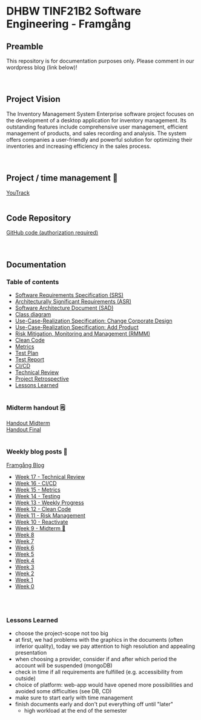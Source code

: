 # DHBW TINF21B2 Software Engineering - Framgång
## Preamble
This repository is for documentation purposes only. Please comment in our wordpress blog (link below)!  
&nbsp;  
&nbsp;

## Project Vision
The Inventory Management System Enterprise software project focuses on the development of a desktop application for inventory management. Its outstanding features include comprehensive user management, efficient management of products, and sales recording and analysis. The system offers companies a user-friendly and powerful solution for optimizing their inventories and increasing efficiency in the sales process.  
&nbsp;  
&nbsp;

## Project / time management 📅
[YouTrack](https://jan-nie.youtrack.cloud/agiles/131-9/current)
&nbsp;  
&nbsp;

## Code Repository
[GitHub code (authorization required)](https://github.com/jan-nie/dhbw-software-engineering)  
&nbsp;  
&nbsp;

## Documentation

### Table of contents
- [Software Requirements Specification (SRS)](/srs/SoftwareRequirementsSpecification.md)
- [Architecturally Significant Requirements (ASR)](/asr/asr.md)
- [Software Architecture Document (SAD)](/sad/SoftwareArchitectureDocument.md)
- [Class diagram](/classes/classdiagram.md)
- [Use-Case-Realization Specification: Change Corporate Design](/srs/use_cases/UCRS_CorporateDesign.pdf)
- [Use-Case-Realization Specification: Add Product](/srs/use_cases/UCRS_AddProduct.pdf)
- [Risk Mitigation, Monitoring and Management (RMMM)](/rmmm/Risk%20Management.pdf)
- [Clean Code](/cleancode/clean-code.md)
- [Metrics](/metrics/metrics.md)
- [Test Plan](/testing/TestPlan.md)
- [Test Report](/testing/TestReport.md)
- [CI/CD](/cicd/cicd.md)
- [Technical Review](/technical/technical-review.md)
- [Project Retrospective](/retrospective/retrospective.png)
- [Lessons Learned](#lessons-learned)
&nbsp;  
&nbsp;

### Midterm handout 🗒️
[Handout Midterm](Software%20Engineering%20Handout%20Midterm.pdf)  
[Handout Final](Software%20Engineering%20Handout%20Final.pdf)
&nbsp;  
&nbsp;

### Weekly blog posts 📰
[Framgång Blog](https://dhbwse.wordpress.com/blog/)
- [Week 17 - Technical Review](https://dhbwse.wordpress.com/2023/05/30/week-17-technical-review-of-csv-export-function/)
- [Week 16 - CI/CD](https://dhbwse.wordpress.com/2023/05/17/week-16-ci-cd/)
- [Week 15 - Metrics](https://dhbwse.wordpress.com/2023/05/15/week-15-metrics/)
- [Week 14 - Testing](https://dhbwse.wordpress.com/2023/05/05/week-14-testing/)
- [Week 13 - Weekly Progress](https://dhbwse.wordpress.com/2023/05/02/week-13-weekly-progress/)
- [Week 12 - Clean Code](https://dhbwse.wordpress.com/2023/04/23/week-12-clean-code/)
- [Week 11 - Risk Management](https://dhbwse.wordpress.com/2023/04/14/week-11-risk-management/)
- [Week 10 - Reactivate](https://dhbwse.wordpress.com/2023/04/12/week-10-reactivation/)
- [Week 9 - Midterm 🎉](https://dhbwse.wordpress.com/2022/12/31/midterm/)
- [Week 8](https://dhbwse.wordpress.com/2022/12/06/week-8-sad/)
- [Week 7](https://dhbwse.wordpress.com/2022/11/29/week-7-asr-analysis/)
- [Week 6](https://dhbwse.wordpress.com/2022/11/22/week-6-live-demo-2/)
- [Week 5](https://dhbwse.wordpress.com/2022/11/15/week-5-live-demo/)
- [Week 4](https://dhbwse.wordpress.com/2022/11/04/week-4-classes/)
- [Week 3](https://dhbwse.wordpress.com/2022/11/01/week-3-activity-diagram-uml-sequence-diagram/)
- [Week 2](https://dhbwse.wordpress.com/2022/10/25/week-2-srs-is-finished/)
- [Week 1](https://dhbwse.wordpress.com/2022/10/18/week-1-youtrack-is-initialized/)
- [Week 0](https://dhbwse.wordpress.com/2022/10/07/project-scope/)

&nbsp;  
&nbsp;

### Lessons Learned
- choose the project-scope not too big
- at first, we had problems with the graphics in the documents (often inferior quality), today we pay attention to high resolution and appealing presentation
- when choosing a provider, consider if and after which period the account will be suspended (mongoDB)
- check in time if all requirements are fulfilled (e.g. accessibility from outside)
- choice of platform: web-app would have opened more possibilities and avoided some difficulties (see DB, CD)
- make sure to start early with time management
- finish documents early and don't put everything off until "later"
  - high workload at the end of the semester
